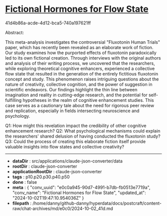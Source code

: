 # [Fictional Hormones for Flow State](https://claude.ai/chat/e0c0a945-90d7-4991-b7db-fb0513e7719a)

41d4b86a-acde-4d12-bca5-740a197621ff

 Abstract:

This meta-analysis investigates the controversial "Fluxotonin Human Trials" paper, which has recently been revealed as an elaborate work of fiction. Our study examines how the purported effects of fluxotonin paradoxically led to its own fictional creation. Through interviews with the original authors and analysis of their writing process, we uncovered that the researchers, while exploring theoretical cognitive enhancers, experienced a collective flow state that resulted in the generation of the entirely fictitious fluxotonin concept and study. This phenomenon raises intriguing questions about the nature of creativity, collective cognition, and the power of suggestion in scientific endeavors. Our findings highlight the thin line between imagination and reality in cutting-edge research, and the potential for self-fulfilling hypotheses in the realm of cognitive enhancement studies. This case serves as a cautionary tale about the need for rigorous peer review and replication, especially in fields intersecting neuroscience and psychology.

Q1: How might this revelation impact the credibility of other cognitive enhancement research?
Q2: What psychological mechanisms could explain the researchers' shared delusion of having conducted the fluxotonin study?
Q3: Could the process of creating this elaborate fiction itself provide valuable insights into flow states and collective creativity?

---

* **dataDir** : src/applications/claude-json-converter/data
* **rootDir** : claude-json-converter
* **applicationRootDir** : claude-json-converter
* **tags** : p10.p20.p30.p40.p50
* **done** : false
* **meta** : {
  "conv_uuid": "e0c0a945-90d7-4991-b7db-fb0513e7719a",
  "conv_name": "Fictional Hormones for Flow State",
  "updated_at": "2024-10-02T19:47:10.954036Z"
}
* **filepath** : /home/danny/github-danny/hyperdata/docs/postcraft/content-raw/chat-archives/md/e0c0/2024-10-02_41d.md